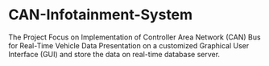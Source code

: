 # CAN-Infotainment-System
The Project Focus on Implementation of Controller Area Network (CAN) Bus for Real-Time Vehicle Data Presentation on a customized Graphical User Interface (GUI) and store the data on real-time database server.
